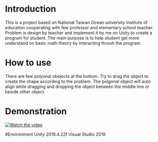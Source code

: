 # Introduction
This is a project based on National Taiwan Ocean university Institute of education cooperating with few professor and elementary school teacher.
Problem is design by teacher and implement it by me on Unity to create a program for student. The main purpose is to help student get more understand on basic math theory 
by interacting throuh the program.

# How to use

There are few polyonal obejects at the bottom. Try to drag the object to create the shape according to the problem. The polgonal object will auto align while dragging and dropping the object
between the middle line or beside other object.

# Demonstration
[![Watch the video](https://img.youtube.com/vi/-wsEnrLXhYk/0.jpg)](https://youtu.be/-wsEnrLXhYk)

#Environment
Unity 2019.4.22f
Visual Studio 2019
